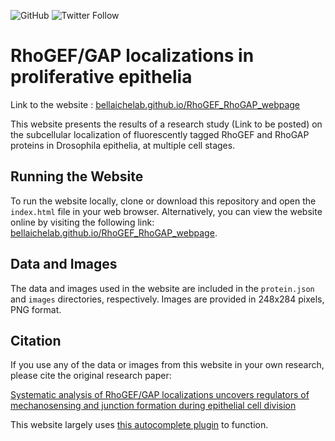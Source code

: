 ![GitHub](https://img.shields.io/github/license/BellaicheLab/RhoGEF_RhoGAP_webpage)
![Twitter Follow](https://img.shields.io/twitter/follow/bellaiche_y?style=social)

# RhoGEF/GAP localizations in proliferative epithelia

Link to the website : [bellaichelab.github.io/RhoGEF_RhoGAP_webpage](https://bellaichelab.github.io/RhoGEF_RhoGAP_webpage/)

This website presents the results of a research study (Link to be posted) on the subcellular localization of fluorescently tagged RhoGEF and RhoGAP proteins in Drosophila epithelia, at multiple cell stages.

## Running the Website

To run the website locally, clone or download this repository and open the `index.html` file in your web browser. Alternatively, you can view the website online by visiting the following link: [bellaichelab.github.io/RhoGEF_RhoGAP_webpage](https://bellaichelab.github.io/RhoGEF_RhoGAP_webpage/).

## Data and Images

The data and images used in the website are included in the `protein.json` and `images` directories, respectively. Images are provided in 248x284 pixels, PNG format.

## Citation

If you use any of the data or images from this website in your own research, please cite the original research paper:

[Systematic analysis of RhoGEF/GAP localizations uncovers regulators of mechanosensing and junction formation during epithelial cell division](https://www.sciencedirect.com/science/article/pii/S0960982223000623)

This website largely uses [this autocomplete plugin](https://github.com/tomik23/autocomplete) to function.

